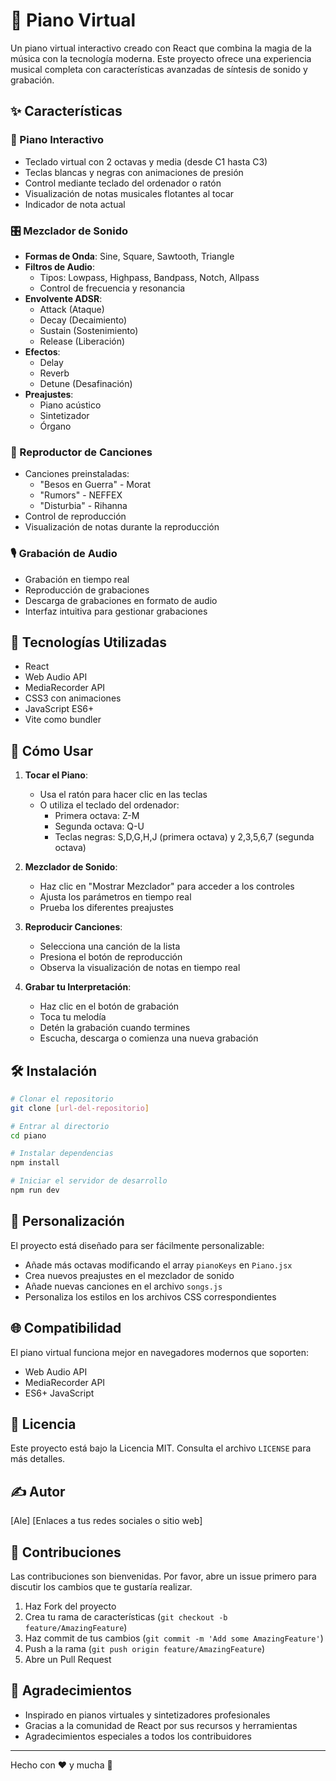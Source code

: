 # 🎹 Piano Virtual

Un piano virtual interactivo creado con React que combina la magia de la música con la tecnología moderna. Este proyecto ofrece una experiencia musical completa con características avanzadas de síntesis de sonido y grabación.

## ✨ Características

### 🎵 Piano Interactivo
- Teclado virtual con 2 octavas y media (desde C1 hasta C3)
- Teclas blancas y negras con animaciones de presión
- Control mediante teclado del ordenador o ratón
- Visualización de notas musicales flotantes al tocar
- Indicador de nota actual

### 🎛️ Mezclador de Sonido
- **Formas de Onda**: Sine, Square, Sawtooth, Triangle
- **Filtros de Audio**: 
  - Tipos: Lowpass, Highpass, Bandpass, Notch, Allpass
  - Control de frecuencia y resonancia
- **Envolvente ADSR**:
  - Attack (Ataque)
  - Decay (Decaimiento)
  - Sustain (Sostenimiento)
  - Release (Liberación)
- **Efectos**:
  - Delay
  - Reverb
  - Detune (Desafinación)
- **Preajustes**:
  - Piano acústico
  - Sintetizador
  - Órgano

### 🎼 Reproductor de Canciones
- Canciones preinstaladas:
  - "Besos en Guerra" - Morat
  - "Rumors" - NEFFEX
  - "Disturbia" - Rihanna
- Control de reproducción
- Visualización de notas durante la reproducción

### 🎙️ Grabación de Audio
- Grabación en tiempo real
- Reproducción de grabaciones
- Descarga de grabaciones en formato de audio
- Interfaz intuitiva para gestionar grabaciones

## 🚀 Tecnologías Utilizadas

- React
- Web Audio API
- MediaRecorder API
- CSS3 con animaciones
- JavaScript ES6+
- Vite como bundler

## 📖 Cómo Usar

1. **Tocar el Piano**:
   - Usa el ratón para hacer clic en las teclas
   - O utiliza el teclado del ordenador:
     - Primera octava: Z-M
     - Segunda octava: Q-U
     - Teclas negras: S,D,G,H,J (primera octava) y 2,3,5,6,7 (segunda octava)

2. **Mezclador de Sonido**:
   - Haz clic en "Mostrar Mezclador" para acceder a los controles
   - Ajusta los parámetros en tiempo real
   - Prueba los diferentes preajustes

3. **Reproducir Canciones**:
   - Selecciona una canción de la lista
   - Presiona el botón de reproducción
   - Observa la visualización de notas en tiempo real

4. **Grabar tu Interpretación**:
   - Haz clic en el botón de grabación
   - Toca tu melodía
   - Detén la grabación cuando termines
   - Escucha, descarga o comienza una nueva grabación

## 🛠️ Instalación

```bash
# Clonar el repositorio
git clone [url-del-repositorio]

# Entrar al directorio
cd piano

# Instalar dependencias
npm install

# Iniciar el servidor de desarrollo
npm run dev
```

## 🎨 Personalización

El proyecto está diseñado para ser fácilmente personalizable:

- Añade más octavas modificando el array `pianoKeys` en `Piano.jsx`
- Crea nuevos preajustes en el mezclador de sonido
- Añade nuevas canciones en el archivo `songs.js`
- Personaliza los estilos en los archivos CSS correspondientes

## 🌐 Compatibilidad

El piano virtual funciona mejor en navegadores modernos que soporten:
- Web Audio API
- MediaRecorder API
- ES6+ JavaScript

## 📝 Licencia
Este proyecto está bajo la Licencia MIT. Consulta el archivo `LICENSE` para más detalles.

## ✍️ Autor

[Ale]
[Enlaces a tus redes sociales o sitio web]

## 🤝 Contribuciones

Las contribuciones son bienvenidas. Por favor, abre un issue primero para discutir los cambios que te gustaría realizar.

1. Haz Fork del proyecto
2. Crea tu rama de características (`git checkout -b feature/AmazingFeature`)
3. Haz commit de tus cambios (`git commit -m 'Add some AmazingFeature'`)
4. Push a la rama (`git push origin feature/AmazingFeature`)
5. Abre un Pull Request

## 🌟 Agradecimientos

- Inspirado en pianos virtuales y sintetizadores profesionales
- Gracias a la comunidad de React por sus recursos y herramientas
- Agradecimientos especiales a todos los contribuidores

---

Hecho con ❤️ y mucha 🎵
